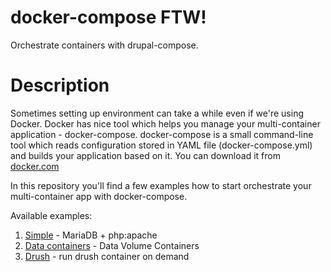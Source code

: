 docker-compose FTW!
=============

Orchestrate containers with drupal-compose.

# Description

Sometimes setting up environment can take a while even if we're using Docker.
Docker has nice tool which helps you manage your multi-container application -
docker-compose. docker-compose is a small command-line tool which reads
configuration stored in YAML file (docker-compose.yml) and builds your
application based on it. You can download it from
[docker.com](https://docs.docker.com/compose/install/)

In this repository you'll find a few examples how to start orchestrate your
multi-container app with docker-compose.

Available examples:

1. [Simple](/examples/simple) - MariaDB + php:apache
1. [Data containers](/examples/data-containers) - Data Volume Containers
1. [Drush](/examples/drush) - run drush container on demand
